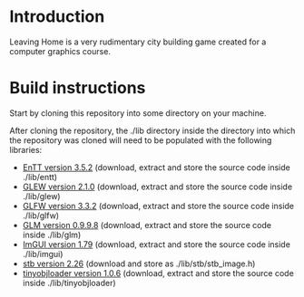 # Introduction

Leaving Home is a very rudimentary city building game created for a computer graphics course.

# Build instructions

Start by cloning this repository into some directory on your machine.

After cloning the repository, the ./lib directory inside the directory into which the repository was cloned will need to be populated with the following libraries:
  - [EnTT version 3.5.2](https://github.com/skypjack/entt/releases/tag/v3.5.2) (download, extract and store the source code inside ./lib/entt)
  - [GLEW version 2.1.0](https://github.com/nigels-com/glew/releases/tag/glew-2.1.0) (download, extract and store the source code inside ./lib/glew)
  - [GLFW version 3.3.2](https://github.com/glfw/glfw/releases/tag/3.3.2) (download, extract and store the source code inside ./lib/glfw)
  - [GLM version 0.9.9.8](https://github.com/g-truc/glm/releases) (download, extract and store the source code inside ./lib/glm)
  - [ImGUI version 1.79](https://github.com/ocornut/imgui/releases/tag/v1.79) (download, extract and store the source code inside ./lib/imgui)
  - [stb version 2.26](https://github.com/nothings/stb/blob/b42009b3b9d4ca35bc703f5310eedc74f584be58/stb_image.h) (download and store as ./lib/stb/stb_image.h)
  - [tinyobjloader version 1.0.6](https://github.com/tinyobjloader/tinyobjloader/releases/tag/v1.0.6) (download, extract and store the source code inside ./lib/tinyobjloader)
